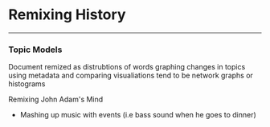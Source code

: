 # Remixing History
***

### Topic Models
Document remized as distrubtions of words 
graphing changes in topics using metadata and comparing 
visualiations tend to be network graphs or histograms 

Remixing John Adam's Mind
- Mashing up music with events (i.e bass sound when he goes to dinner)

